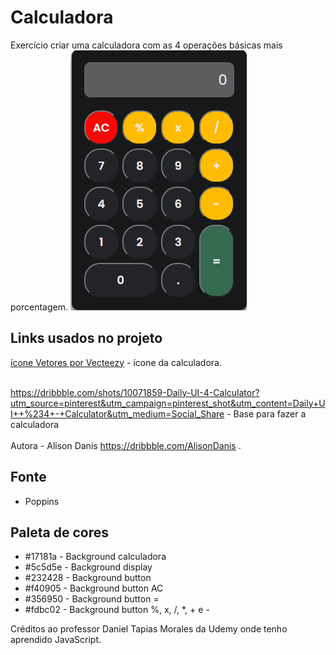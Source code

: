 # Calculadora
Exercício criar uma calculadora com as 4 operações básicas mais porcentagem.
<img src="https://github.com/souzarayane/calculadora/blob/main/Calculadora.png?raw=true">


<h2>Links usados no projeto</h2>
<a href="https://pt.vecteezy.com/vetor-gratis/%C3%ADcone">ícone Vetores por Vecteezy</a> - ícone da calculadora.  <br /><br />

https://dribbble.com/shots/10071859-Daily-UI-4-Calculator?utm_source=pinterest&utm_campaign=pinterest_shot&utm_content=Daily+UI++%234+-+Calculator&utm_medium=Social_Share - Base para fazer a calculadora <br /><br />
Autora  - Alison Danis https://dribbble.com/AlisonDanis .

<h2>Fonte</h2>
<ul>
    <li>Poppins</li>
</ul>

<h2>Paleta de cores</h2>
<ul>
  <li>#17181a - Background calculadora</li>
  <li>#5c5d5e - Background display</li>
  <li>#232428 - Background button</li>
  <li>#f40905 - Background button AC</li>
  <li>#356950 - Background button =</li>
  <li>#fdbc02 - Background button %, x, /, *, + e -</li>
</ul>  

Créditos ao professor Daniel Tapias Morales da Udemy onde tenho aprendido JavaScript.



